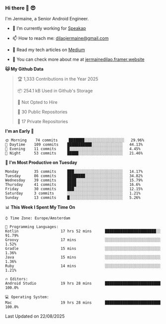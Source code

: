 ### Hi there 👋 😎
I'm Jermaine, a Senior Android Engineer.

- 🔭 I’m currently working for [Speakap](https://www.speakap.com/)

- 📫 How to reach me: dilaojermaine@gmail.com

- 📖 Read my tech articles on [Medium](https://jermainedilao.medium.com/)

- 👀 You can check more about me at [jermainedilao.framer.website](https://jermainedilao.framer.website)

<!--
**jermainedilao/jermainedilao** is a ✨ _special_ ✨ repository because its `README.md` (this file) appears on your GitHub profile.

Here are some ideas to get you started:

- 🔭 I’m currently working on ...
- 🌱 I’m currently learning ...
- 👯 I’m looking to collaborate on ...
- 🤔 I’m looking for help with ...
- 💬 Ask me about ...
- 📫 How to reach me: ...
- 😄 Pronouns: ...
- ⚡ Fun fact: ...
-->

<!--START_SECTION:waka-->
**🐱 My Github Data** 

> 🏆 1,333 Contributions in the Year 2025
 > 
> 📦 254.1 kB Used in Github's Storage 
 > 
> 🚫 Not Opted to Hire
 > 
> 📜 30 Public Repositories 
 > 
> 🔑 17 Private Repositories  
 > 
**I'm an Early 🐤** 

```text
🌞 Morning    74 commits     ███████░░░░░░░░░░░░░░░░░░   29.96% 
🌆 Daytime    109 commits    ███████████░░░░░░░░░░░░░░   44.13% 
🌃 Evening    11 commits     █░░░░░░░░░░░░░░░░░░░░░░░░   4.45% 
🌙 Night      53 commits     █████░░░░░░░░░░░░░░░░░░░░   21.46%

```
📅 **I'm Most Productive on Tuesday** 

```text
Monday       35 commits     ███░░░░░░░░░░░░░░░░░░░░░░   14.17% 
Tuesday      86 commits     ████████░░░░░░░░░░░░░░░░░   34.82% 
Wednesday    39 commits     ████░░░░░░░░░░░░░░░░░░░░░   15.79% 
Thursday     41 commits     ████░░░░░░░░░░░░░░░░░░░░░   16.6% 
Friday       30 commits     ███░░░░░░░░░░░░░░░░░░░░░░   12.15% 
Saturday     3 commits      ░░░░░░░░░░░░░░░░░░░░░░░░░   1.21% 
Sunday       13 commits     █░░░░░░░░░░░░░░░░░░░░░░░░   5.26%

```


📊 **This Week I Spent My Time On** 

```text
⌚︎ Time Zone: Europe/Amsterdam

💬 Programming Languages: 
Kotlin                   17 hrs 52 mins      ███████████████████████░░   91.79% 
Groovy                   17 mins             ░░░░░░░░░░░░░░░░░░░░░░░░░   1.52% 
Gradle                   15 mins             ░░░░░░░░░░░░░░░░░░░░░░░░░   1.36% 
Java                     15 mins             ░░░░░░░░░░░░░░░░░░░░░░░░░   1.36% 
Ruby                     14 mins             ░░░░░░░░░░░░░░░░░░░░░░░░░   1.21%

🔥 Editors: 
Android Studio           19 hrs 28 mins      █████████████████████████   100.0%

💻 Operating System: 
Mac                      19 hrs 28 mins      █████████████████████████   100.0%

```


 Last Updated on 22/08/2025
<!--END_SECTION:waka-->
